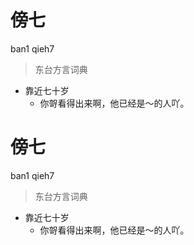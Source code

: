# 傍七
ban1 qieh7
> 东台方言词典
- 靠近七十岁
  - 你哿看得出来啊，他已经是～的人吖。

# 傍七
ban1 qieh7
> 东台方言词典
- 靠近七十岁
  - 你哿看得出来啊，他已经是～的人吖。
